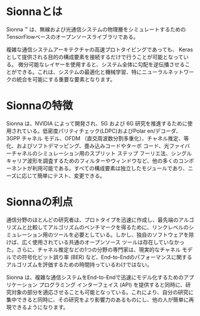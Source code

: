 # Sionnaとは
Sionna ™ は、無線および光通信システムの物理層をシミュレートするためのTensorFlowベースのオープンソースライブラリである。

複雑な通信システムアーキテクチャの高速プロトタイピングであっても、 Kerasとして提供される目的の構成要素を接続するだけで行うことが可能となっている。
微分可能なレイヤーを使用すると、システム全体に勾配を逆伝播させることができる。これは、システムの最適化と機械学習、特にニューラルネットワークの統合を可能にする重要な要素となります。


# Sionnaの特徴
Sionna は、NVIDIA によって開発され、5G および 6G 研究を推進するために使用されている。低密度パリティチェック(LDPC)およびPolar en/デコーダ、3GPP チャネル モデル、OFDM （直交周波数分割多重化）、チャネル推定、等化、およびソフトデマッピング、畳み込みコードやターボ コード、光ファイバーチャネルのシミュレーション用のスプリット ステップ フーリエ法、シングルキャリア波形を調査するためのフィルターやウィンドウなど、他の多くのコンポーネントが利用可能である。すべての構成要素は独立したモジュールであり、ニーズに応じて簡単にテスト、変更できる。

# Sionnaの利点
通信分野のほとんどの研究者は、プロトタイプを迅速に作成し、最先端のアルゴリズムと比較してアルゴリズムのベンチマークを得るために、リンクレベルのシミュレーション用のツールを必要としている。しかし、独自のソフトウェアを除けば、広く使用されている共通のオープンソース ツールは存在していなかった。さらに、チャネル推定などの1つの分野の専門家は、現実的なチャネル モデルでの符号化ビット誤り率 (BER) など、End-to-Endのパフォーマンスに関するアルゴリズムを評価するための時間持っているわけではない。

Sionna は、複雑な通信システムをEnd-to-Endで迅速にモデル化するためのアプリケーション プログラミング インターフェイス (API) を提供すると同時に、研究対象の部分を適応させることも可能となっている。これにより、自分の研究に集中できると同時に、その研究をより影響力のあるものにし、他の人が簡単に再現できるようになります。

